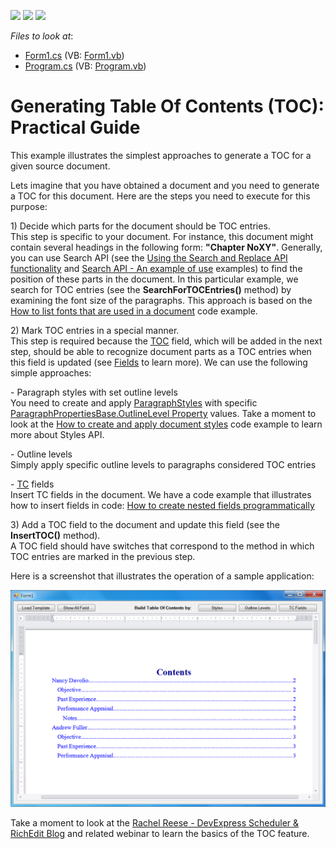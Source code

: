 <!-- default badges list -->
![](https://img.shields.io/endpoint?url=https://codecentral.devexpress.com/api/v1/VersionRange/128609258/20.1.2%2B)
[![](https://img.shields.io/badge/Open_in_DevExpress_Support_Center-FF7200?style=flat-square&logo=DevExpress&logoColor=white)](https://supportcenter.devexpress.com/ticket/details/E4138)
[![](https://img.shields.io/badge/📖_How_to_use_DevExpress_Examples-e9f6fc?style=flat-square)](https://docs.devexpress.com/GeneralInformation/403183)
<!-- default badges end -->
<!-- default file list -->
*Files to look at*:

* [Form1.cs](./CS/Form1.cs) (VB: [Form1.vb](./VB/Form1.vb))
* [Program.cs](./CS/Program.cs) (VB: [Program.vb](./VB/Program.vb))
<!-- default file list end -->
# Generating Table Of Contents (TOC): Practical Guide


<p>This example illustrates the simplest approaches to generate a TOC for a given source document.</p><p>Lets imagine that you have obtained a document and you need to generate a TOC for this document. Here are the steps you need to execute for this purpose:</p><p>1) Decide which parts for the document should be TOC entries.<br />
This step is specific to your document. For instance, this document might contain several headings in the following form: <strong>"Chapter NoXY"</strong>. Generally, you can use Search API (see the <a href="https://www.devexpress.com/Support/Center/p/E1677">Using the Search and Replace API functionality</a> and <a href="https://www.devexpress.com/Support/Center/p/E3147">Search API - An example of use</a> examples) to find the position of these parts in the document. In this particular example, we search for TOC entries (see the <strong>SearchForTOCEntries()</strong> method) by examining the font size of the paragraphs. This approach is based on the <a href="https://www.devexpress.com/Support/Center/p/E4011">How to list fonts that are used in a document</a> code example.</p><p>2) Mark TOC entries in a special manner.<br />
This step is required because the <a href="http://documentation.devexpress.com/#WindowsForms/CustomDocument9718"><u>TOC</u></a> field, which will be added in the next step, should be able to recognize document parts as a TOC entries when this field is updated (see <a href="http://documentation.devexpress.com/#WindowsForms/CustomDocument11166"><u>Fields</u></a> to learn more). We can use the following simple approaches:</p><p>- Paragraph styles with set outline levels<br />
You need to create and apply <a href="http://documentation.devexpress.com/#CoreLibraries/clsDevExpressXtraRichEditAPINativeParagraphStyletopic"><u>ParagraphStyles</u></a> with specific <a href="http://documentation.devexpress.com/#CoreLibraries/DevExpressXtraRichEditAPINativeParagraphPropertiesBase_OutlineLeveltopic"><u>ParagraphPropertiesBase.OutlineLevel Property</u></a> values. Take a moment to look at the <a href="https://www.devexpress.com/Support/Center/p/E2670">How to create and apply document styles</a> code example to learn more about Styles API.</p><p>- Outline levels<br />
Simply apply specific outline levels to paragraphs considered TOC entries</p><p>- <a href="http://documentation.devexpress.com/#WindowsForms/CustomDocument9719"><u>TC</u></a> fields<br />
Insert TC fields in the document. We have a code example that illustrates how to insert fields in code: <a href="https://www.devexpress.com/Support/Center/p/E4004">How to create nested fields programmatically</a></p><p>3) Add a TOC field to the document and update this field (see the <strong>InsertTOC()</strong> method).<br />
A TOC field should have switches that correspond to the method in which TOC entries are marked in the previous step.</p><p>Here is a screenshot that illustrates the operation of a sample application:</p><p><img src="https://raw.githubusercontent.com/DevExpress-Examples/generating-table-of-contents-toc-practical-guide-e4138/13.1.4+/media/749fff65-90c8-431f-96aa-418ff8788b8d.png"></p><p>Take a moment to look at the <a href="http://community.devexpress.com/blogs/rachelreese/archive/2011/08/25/rich-text-editor-table-of-contents.aspx"><u>Rachel Reese - DevExpress Scheduler & RichEdit Blog</u></a> and related webinar to learn the basics of the TOC feature.</p>

<br/>


